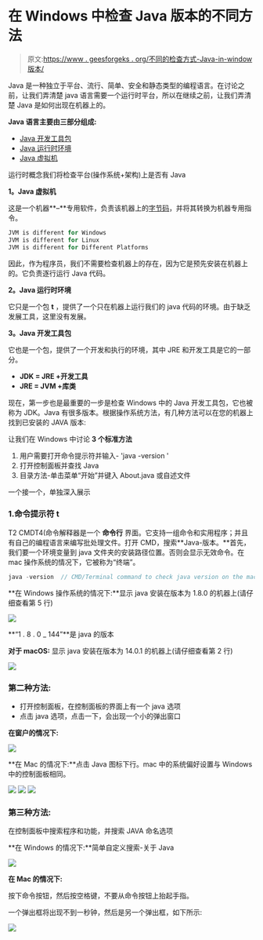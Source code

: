 # 在 Windows 中检查 Java 版本的不同方法

> 原文:[https://www . geesforgeks . org/不同的检查方式-Java-in-window 版本/](https://www.geeksforgeeks.org/different-ways-to-check-java-version-in-windows/)

Java 是一种独立于平台、流行、简单、安全和静态类型的编程语言。在讨论之前，让我们弄清楚 java 语言需要一个运行时平台，所以在继续之前，让我们弄清楚 Java 是如何出现在机器上的。

**Java 语言主要由三部分组成:**

*   [Java 开发工具包](https://www.geeksforgeeks.org/differences-jdk-jre-jvm/)
*   [Java 运行时环境](https://www.geeksforgeeks.org/differences-jdk-jre-jvm/)
*   [Java 虚拟机](https://www.geeksforgeeks.org/differences-jdk-jre-jvm/)

运行时概念我们将检查平台(操作系统+架构)上是否有 Java

**1。Java 虚拟机**

这是一个机器**–**专用软件，负责该机器上的[字节码](https://www.geeksforgeeks.org/difference-between-byte-code-and-machine-code/)，并将其转换为机器专用指令。

```java
JVM is different for Windows 
JVM is different for Linux
JVM is different for Different Platforms

```

因此，作为程序员，我们不需要检查机器上的存在，因为它是预先安装在机器上的。它负责逐行运行 Java 代码。

**2。Java 运行时环境**

它只是一个包 **t** ，提供了一个只在机器上运行我们的 java 代码的环境。由于缺乏发展工具，这里没有发展。

**3。Java 开发工具包**

它也是一个包，提供了一个开发和执行的环境，其中 JRE 和开发工具是它的一部分。

*   **JDK = JRE +开发工具**
*   **JRE = JVM +库类**

现在，第一步也是最重要的一步是检查 Windows 中的 Java 开发工具包，它也被称为 JDK。Java 有很多版本。根据操作系统方法，有几种方法可以在您的机器上找到已安装的 JAVA 版本:

让我们在 Windows 中讨论 **3 个标准方法**

1.  用户需要打开命令提示符并输入- 'java -version '
2.  打开控制面板并查找 Java
3.  目录方法-单击菜单“开始”并键入 About.java 或自述文件

一个接一个，单独深入展示

### 1.命令提示符 **t**

T2 CMDT4(命令解释器是一个 **命令行** 界面。它支持一组命令和实用程序；并且有自己的编程语言来编写批处理文件。打开 CMD，搜索**Java-版本。**首先，我们要一个环境变量到 java 文件夹的安装路径位置。否则会显示无效命令。在 mac 操作系统的情况下，它被称为“终端”。

```java
java -version  // CMD/Terminal command to check java version on the machine

```

**在 Windows 操作系统的情况下:**显示 java 安装在版本为 1.8.0 的机器上(请仔细查看第 5 行)

![](img/bf4f8dc9b851ccf256015ae651333301.png)

**“1 . 8 . 0 _ 144”**是 java 的版本

**对于 macOS:** 显示 java 安装在版本为 14.0.1 的机器上(请仔细查看第 2 行)

![](img/d71c09676503a33365e7a725c65944b2.png)

### 第二种方法:

*   打开控制面板，在控制面板的界面上有一个 java 选项
*   点击 java 选项，点击一下，会出现一个小的弹出窗口

**在窗户的情况下:**

![](img/406f1e75b8e91028e23341cc9e110157.png)

**在 Mac 的情况下:**点击 Java 图标下行。mac 中的系统偏好设置与 Windows 中的控制面板相同。

![](img/6604e31fe924c75a8645755e2ab0f8e9.png) ![](img/252b5856b3a29b35052a4e1c0a02d014.png) ![](img/f8b25ee5251d47b01fe2b93c25c01bc8.png)

### 第三种方法:

在控制面板中搜索程序和功能，并搜索 JAVA 命名选项

**在 Windows 的情况下:**简单自定义搜索-关于 Java

![](img/972a9b5892c9e463f968448a8da71d2c.png)

**在 Mac 的情况下:**

按下命令按钮，然后按空格键，不要从命令按钮上抬起手指。

一个弹出框将出现不到一秒钟，然后是另一个弹出框，如下所示:

![](img/60b44568eeabcc69af6d7981bc371168.png)
